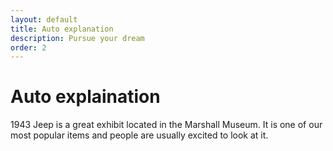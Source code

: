 ```yaml
---
layout: default
title: Auto explanation 
description: Pursue your dream
order: 2
---
```


# Auto explaination 

<p>
  1943 Jeep is a great exhibit located in the Marshall Museum. It is one of our most popular items and people are usually excited to look at it. 
  </p>


